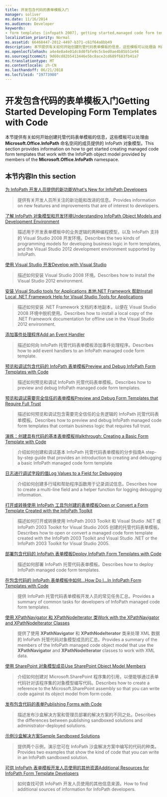 ```yaml
---
title: 开发包含代码的表单模板入门
manager: soliver
ms.date: 11/16/2014
ms.audience: Developer
keywords:
- form templates [infopath 2007], getting started,managed code form templates [InfoPath 2007], getting started,InfoPath 2007, getting started
localization_priority: Normal
ms.assetid: 66468447-2012-4497-b371-c61f64a8bb49
description: 本节提供有关如何开始创建托管代码表单模板的信息，这些模板可以处理由 Microsoft.Office.InfoPath 命名空间的成员提供的 InfoPath 对象模型。
ms.openlocfilehash: a4e4e8a4e01dc8d0fbfe9c5cbed0ae4b85b51e94
ms.sourcegitcommit: 9d60cd82b5413446e5bc8ace2cd689f683fb41a7
ms.translationtype: MT
ms.contentlocale: zh-CN
ms.lasthandoff: 06/21/2018
ms.locfileid: "19773980"
---
```

# <a name="getting-started-developing-form-templates-with-code"></a><span data-ttu-id="0a5f7-104">开发包含代码的表单模板入门</span><span class="sxs-lookup"><span data-stu-id="0a5f7-104">Getting Started Developing Form Templates with Code</span></span>

<span data-ttu-id="0a5f7-105">本节提供有关如何开始创建托管代码表单模板的信息，这些模板可以处理由 **Microsoft.Office.InfoPath** 命名空间的成员提供的 InfoPath 对象模型。</span><span class="sxs-lookup"><span data-stu-id="0a5f7-105">This section provides information on how to get started creating managed code form templates that work with the InfoPath object model provided by members of the **Microsoft.Office.InfoPath** namespace.</span></span> 
  
## <a name="in-this-section"></a><span data-ttu-id="0a5f7-106">本节内容</span><span class="sxs-lookup"><span data-stu-id="0a5f7-106">In this section</span></span>

[<span data-ttu-id="0a5f7-107">为 InfoPath 开发人员提供的新功能</span><span class="sxs-lookup"><span data-stu-id="0a5f7-107">What's New for InfoPath Developers</span></span>](what-s-new-for-infopath-developers.md)
  
> <span data-ttu-id="0a5f7-108">提供有关开发人员所关注的新功能和改进的信息。</span><span class="sxs-lookup"><span data-stu-id="0a5f7-108">Provides information on new features and improvements that are of interest to developers.</span></span>
    
[<span data-ttu-id="0a5f7-109">了解 InfoPath 对象模型和开发环境</span><span class="sxs-lookup"><span data-stu-id="0a5f7-109">Understanding InfoPath Object Models and Development Environment</span></span>](understanding-infopath-object-models-and-development-environment.md)
  
> <span data-ttu-id="0a5f7-110">描述用于开发表单模板中的业务逻辑的两种编程模型，以及 InfoPath 支持的 Visual Studio 2008 开发环境。</span><span class="sxs-lookup"><span data-stu-id="0a5f7-110">Describes the two kinds of programming models for developing business logic in form templates, and the Visual Studio 2012 development environment supported by InfoPath.</span></span>
    
[<span data-ttu-id="0a5f7-111">使用 Visual Studio 开发</span><span class="sxs-lookup"><span data-stu-id="0a5f7-111">Develop with Visual Studio</span></span>](how-to-develop-with-visual-studio.md)
  
> <span data-ttu-id="0a5f7-112">描述如何安装 Visual Studio 2008 环境。</span><span class="sxs-lookup"><span data-stu-id="0a5f7-112">Describes how to install the Visual Studio 2012 environment.</span></span>
    
[<span data-ttu-id="0a5f7-113">安装 Visual Studio tools for Applications 本地.NET Framework 帮助</span><span class="sxs-lookup"><span data-stu-id="0a5f7-113">Install Local .NET Framework Help for Visual Studio Tools for Applications</span></span>](how-to-install-net-framework-help-for-visual-studio-tools-for-applications.md)
  
> <span data-ttu-id="0a5f7-114">描述如何安装 .NET Framework 文档的本地副本，以便在 Visual Studio 2008 环境中脱机使用。</span><span class="sxs-lookup"><span data-stu-id="0a5f7-114">Describes how to install a local copy of the .NET Framework documentation for offline use in the Visual Studio 2012 environment.</span></span>
    
[<span data-ttu-id="0a5f7-115">添加事件处理程序</span><span class="sxs-lookup"><span data-stu-id="0a5f7-115">Add an Event Handler</span></span>](how-to-add-an-event-handler.md)
  
> <span data-ttu-id="0a5f7-116">描述如何向 InfoPath 托管代码表单模板添加事件处理程序。</span><span class="sxs-lookup"><span data-stu-id="0a5f7-116">Describes how to add event handlers to an InfoPath managed code form template.</span></span> 
    
[<span data-ttu-id="0a5f7-117">预览和调试包含代码的 InfoPath 表单模板</span><span class="sxs-lookup"><span data-stu-id="0a5f7-117">Preview and Debug InfoPath Form Templates with Code</span></span>](how-to-preview-and-debug-infopath-form-templates-with-code.md)
  
> <span data-ttu-id="0a5f7-118">描述如何预览和调试 InfoPath 托管代码表单模板。</span><span class="sxs-lookup"><span data-stu-id="0a5f7-118">Describes how to preview and debug InfoPath managed code form templates.</span></span>
    
[<span data-ttu-id="0a5f7-119">预览和调试需要完全信任的表单模板</span><span class="sxs-lookup"><span data-stu-id="0a5f7-119">Preview and Debug Form Templates that Require Full Trust</span></span>](how-to-preview-and-debug-form-templates-that-require-full-trust.md)
  
> <span data-ttu-id="0a5f7-120">描述如何预览和调试包含需要完全信任的业务逻辑的 InfoPath 托管代码表单模板。</span><span class="sxs-lookup"><span data-stu-id="0a5f7-120">Describes how to preview and debug InfoPath managed code form templates that contain business logic that requires full trust.</span></span>
    
[<span data-ttu-id="0a5f7-121">演练：创建具有代码的基本表单模板</span><span class="sxs-lookup"><span data-stu-id="0a5f7-121">Walkthrough: Creating a Basic Form Template with Code</span></span>](walkthrough-creating-a-basic-form-template-with-code.md)
  
> <span data-ttu-id="0a5f7-122">介绍如何创建和调试基本 InfoPath 托管代码表单模板的分步指南</span><span class="sxs-lookup"><span data-stu-id="0a5f7-122">A step-by-step guide that provides an introduction to creating and debugging a basic InfoPath managed code form template</span></span> 
    
[<span data-ttu-id="0a5f7-123">日志进行调试字段的值</span><span class="sxs-lookup"><span data-stu-id="0a5f7-123">Log Values to a Field for Debugging</span></span>](how-to-log-values-to-a-field-for-debugging.md)
  
> <span data-ttu-id="0a5f7-124">介绍如何创建多行域和帮助程序函数用于记录调试信息。</span><span class="sxs-lookup"><span data-stu-id="0a5f7-124">Describes how to create a multi-line field and a helper function for logging debugging information.</span></span>
    
[<span data-ttu-id="0a5f7-125">打开或转换使用 InfoPath 工具包创建的表单模板</span><span class="sxs-lookup"><span data-stu-id="0a5f7-125">Open or Convert a Form Template Created with the InfoPath Toolkit</span></span>](how-to-open-or-convert-a-form-template-created-with-the-infopath-toolkit.md)
  
> <span data-ttu-id="0a5f7-126">描述如何打开或转换使用 InfoPath 2003 Toolkit 和 Visual Studio .NET 或 InfoPath 2003 Toolkit for Visual Studio 2005 创建的托管代码表单模板。</span><span class="sxs-lookup"><span data-stu-id="0a5f7-126">Describes how to open or convert a managed code form template created with the InfoPath 2003 Toolkit and Visual Studio .NET or the InfoPath 2003 Toolkit for Visual Studio 2005.</span></span>
    
[<span data-ttu-id="0a5f7-127">部署包含代码的 InfoPath 表单模板</span><span class="sxs-lookup"><span data-stu-id="0a5f7-127">Deploy InfoPath Form Templates with Code</span></span>](how-to-deploy-infopath-form-templates-with-code.md)
  
> <span data-ttu-id="0a5f7-128">描述如何部署 InfoPath 托管代码表单模板。</span><span class="sxs-lookup"><span data-stu-id="0a5f7-128">Describes how to deploy InfoPath managed code form templates.</span></span>
    
[<span data-ttu-id="0a5f7-129">在包含代码的 InfoPath 表单模板中如何...</span><span class="sxs-lookup"><span data-stu-id="0a5f7-129">How Do I...In InfoPath Form Templates with Code</span></span>](how-do-iin-infopath-form-templates-with-code.md)
  
> <span data-ttu-id="0a5f7-130">提供 InfoPath 托管代码表单模板开发人员的常见任务汇总。</span><span class="sxs-lookup"><span data-stu-id="0a5f7-130">Provides a summary of common tasks for developers of InfoPath managed code form templates.</span></span>
    
[<span data-ttu-id="0a5f7-131">使用 XPathNavigator 和 XPathNodeIterator 类</span><span class="sxs-lookup"><span data-stu-id="0a5f7-131">Work with the XPathNavigator and XPathNodeIterator Classes</span></span>](how-to-work-with-the-xpathnavigator-and-xpathnodeiterator-classes.md)
  
> <span data-ttu-id="0a5f7-132">提供了使用 **XPathNavigator** 和 **XPathNodeIterator** 类来处理 XML 数据的 InfoPath 托管代码对象模型成员的汇总。</span><span class="sxs-lookup"><span data-stu-id="0a5f7-132">Provides a summary of the members of the InfoPath managed code object model that use the **XPathNavigator** and **XPathNodeIterator** classes to work with XML data.</span></span> 
    
[<span data-ttu-id="0a5f7-133">使用 SharePoint 对象模型成员</span><span class="sxs-lookup"><span data-stu-id="0a5f7-133">Use SharePoint Object Model Members</span></span>](how-to-use-sharepoint-object-model-members.md)
  
> <span data-ttu-id="0a5f7-134">介绍如何创建对 Microsoft.SharePoint 程序集的引用，以便能够通过表单代码针对该程序集的对象模型编写代码。</span><span class="sxs-lookup"><span data-stu-id="0a5f7-134">Describes how to create a reference to the Microsoft.SharePoint assembly so that you can write code against its object model from form code.</span></span>
    
[<span data-ttu-id="0a5f7-135">发布包含代码的表单</span><span class="sxs-lookup"><span data-stu-id="0a5f7-135">Publishing Forms with Code</span></span>](publishing-forms-with-code.md)
  
> <span data-ttu-id="0a5f7-136">描述发布沙盒解决方案和管理员部署的解决方案的不同之处。</span><span class="sxs-lookup"><span data-stu-id="0a5f7-136">Describes the differences between publishing sandboxed solutions and administrator-deployed solutions.</span></span>
    
[<span data-ttu-id="0a5f7-137">示例沙盒解决方案</span><span class="sxs-lookup"><span data-stu-id="0a5f7-137">Sample Sandboxed Solutions</span></span>](sample-sandboxed-solutions.md)
  
> <span data-ttu-id="0a5f7-138">提供两个示例，演示您可在 InfoPath 沙盒解决方案中编写的代码的种类。</span><span class="sxs-lookup"><span data-stu-id="0a5f7-138">Provides two examples that show the kind of code that you can write in an InfoPath sandboxed solution.</span></span>
    
[<span data-ttu-id="0a5f7-139">可供 InfoPath 表单模板开发人员使用的其他资源</span><span class="sxs-lookup"><span data-stu-id="0a5f7-139">Additional Resources for InfoPath Form Template Developers</span></span>](additional-resources-for-infopath-form-template-developers.md)
  
> <span data-ttu-id="0a5f7-140">如何查找可供 InfoPath 开发人员使用的其他信息来源。</span><span class="sxs-lookup"><span data-stu-id="0a5f7-140">How to find additional sources of information for InfoPath developers.</span></span>
    

